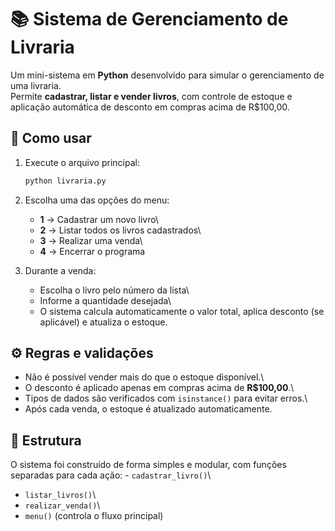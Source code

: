 # 📚 Sistema de Gerenciamento de Livraria

Um mini-sistema em **Python** desenvolvido para simular o gerenciamento
de uma livraria.\
Permite **cadastrar, listar e vender livros**, com controle de estoque e
aplicação automática de desconto em compras acima de R\$100,00.

## 🚀 Como usar

1.  Execute o arquivo principal:

    ``` bash
    python livraria.py
    ```

2.  Escolha uma das opções do menu:

    -   **1** → Cadastrar um novo livro\
    -   **2** → Listar todos os livros cadastrados\
    -   **3** → Realizar uma venda\
    -   **4** → Encerrar o programa

3.  Durante a venda:

    -   Escolha o livro pelo número da lista\
    -   Informe a quantidade desejada\
    -   O sistema calcula automaticamente o valor total, aplica desconto
        (se aplicável) e atualiza o estoque.

## ⚙️ Regras e validações

-   Não é possível vender mais do que o estoque disponível.\
-   O desconto é aplicado apenas em compras acima de **R\$100,00**.\
-   Tipos de dados são verificados com `isinstance()` para evitar
    erros.\
-   Após cada venda, o estoque é atualizado automaticamente.

## 🧩 Estrutura

O sistema foi construído de forma simples e modular, com funções
separadas para cada ação: - `cadastrar_livro()`\
- `listar_livros()`\
- `realizar_venda()`\
- `menu()` (controla o fluxo principal)
